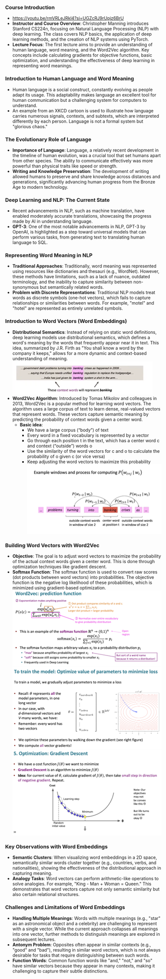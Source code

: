 ### Course Introduction
- https://youtu.be/rmVRLeJRkl4?si=UGZcRJ9rUpjz6BrU
- **Instructor and Course Overview**: Christopher Manning introduces Stanford CS224n, focusing on Natural Language Processing (NLP) with deep learning. The class covers NLP basics, the application of deep learning methods, and the creation of NLP systems using PyTorch.
- **Lecture Focus**: The first lecture aims to provide an understanding of human language, word meaning, and the Word2Vec algorithm. Key concepts include calculating gradients for objective functions, basic optimization, and understanding the effectiveness of deep learning in representing word meanings.

### Introduction to Human Language and Word Meaning
- Human language is a social construct, constantly evolving as people adapt its usage. This adaptability makes language an excellent tool for human communication but a challenging system for computers to understand.
- An example from an XKCD cartoon is used to illustrate how language carries numerous signals, contexts, and subtexts, which are interpreted differently by each person. Language is not a formal system but "glorious chaos."

### The Evolutionary Role of Language
- **Importance of Language**: Language, a relatively recent development in the timeline of human evolution, was a crucial tool that set humans apart from other species. The ability to communicate effectively was more powerful than physical traits like speed or strength.
- **Writing and Knowledge Preservation**: The development of writing allowed humans to preserve and share knowledge across distances and generations, significantly advancing human progress from the Bronze Age to modern technology.

### Deep Learning and NLP: The Current State
- Recent advancements in NLP, such as machine translation, have enabled moderately accurate translations, showcasing the progress made by AI in understanding language.
- **GPT-3**: One of the most notable advancements in NLP, GPT-3 by OpenAI, is highlighted as a step toward universal models that can perform various tasks, from generating text to translating human language to SQL.

### Representing Word Meaning in NLP
- **Traditional Approaches**: Traditionally, word meaning was represented using resources like dictionaries and thesauri (e.g., WordNet). However, these methods have limitations, such as a lack of nuance, outdated terminology, and the inability to capture similarity between non-synonymous but semantically related words.
- **Problem with Discrete Representations**: Traditional NLP models treat words as discrete symbols (one-hot vectors), which fails to capture relationships or similarities between words. For example, "motel" and "hotel" are represented as entirely unrelated symbols.

### Introduction to Word Vectors (Word Embeddings)
- **Distributional Semantics**: Instead of relying on static word definitions, deep learning models use distributional semantics, which defines a word's meaning by the words that frequently appear near it in text. This idea, summarized by J.R. Firth as "You shall know a word by the company it keeps," allows for a more dynamic and context-based understanding of meaning.
![alt text](image.png)
- **Word2Vec Algorithm**: Introduced by Tomas Mikolov and colleagues in 2013, Word2Vec is a popular method for learning word vectors. The algorithm uses a large corpus of text to learn dense, real-valued vectors that represent words. These vectors capture semantic meaning by predicting the probability of context words given a center word.
    - **Basic idea**:   
        - We have a large corpus (“body”) of text
        - Every word in a fixed vocabulary is represented by a vector
        - Go through each position t in the text, which has a center word c and context (“outside”) words o
        - Use the similarity of the word vectors for c and o to calculate the probability of o given c (or vice versa)
        - Keep adjusting the word vectors to maximize this probability
        ![alt text](image-1.png)

### Building Word Vectors with Word2Vec
- **Objective**: The goal is to adjust word vectors to maximize the probability of the actual context words given a center word. This is done through optimization techniques like gradient descent.
- **Softmax Function**: The softmax function is used to convert raw scores (dot products between word vectors) into probabilities. The objective function is the negative log likelihood of these probabilities, which is minimized using gradient-based optimization.
![alt text](image-2.png)<br>
![alt text](image-3.png)<br>
![alt text](image-4.png)

### Key Observations with Word Embeddings
- **Semantic Clusters**: When visualizing word embeddings in a 2D space, semantically similar words cluster together (e.g., countries, verbs, and nationalities), showing the effectiveness of the distributional approach in capturing meaning.
- **Analogy Tasks**: Word vectors can perform arithmetic-like operations to solve analogies. For example, "King - Man + Woman = Queen." This demonstrates that word vectors capture not only semantic similarity but also certain relational structures.

### Challenges and Limitations of Word Embeddings
- **Handling Multiple Meanings**: Words with multiple meanings (e.g., "star" as an astronomical object and a celebrity) are challenging to represent with a single vector. While the current approach collapses all meanings into one vector, further methods to distinguish meanings are explored in subsequent lectures.
- **Antonym Problem**: Opposites often appear in similar contexts (e.g., "good" and "bad"), resulting in similar word vectors, which is not always desirable for tasks that require distinguishing between such words.
- **Function Words**: Common function words like "and," "not," and "so" have similar vectors because they appear in many contexts, making it challenging to capture their subtle distinctions.